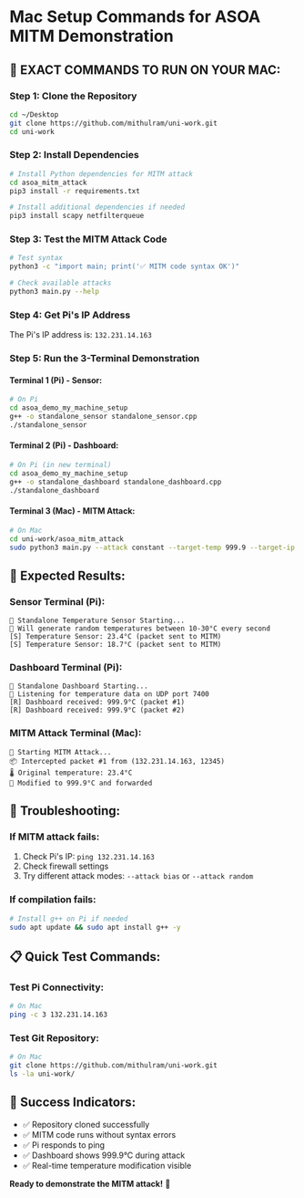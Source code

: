 # Mac Setup Commands for ASOA MITM Demonstration

## 🚀 **EXACT COMMANDS TO RUN ON YOUR MAC:**

### **Step 1: Clone the Repository**
```bash
cd ~/Desktop
git clone https://github.com/mithulram/uni-work.git
cd uni-work
```

### **Step 2: Install Dependencies**
```bash
# Install Python dependencies for MITM attack
cd asoa_mitm_attack
pip3 install -r requirements.txt

# Install additional dependencies if needed
pip3 install scapy netfilterqueue
```

### **Step 3: Test the MITM Attack Code**
```bash
# Test syntax
python3 -c "import main; print('✅ MITM code syntax OK')"

# Check available attacks
python3 main.py --help
```

### **Step 4: Get Pi's IP Address**
The Pi's IP address is: `132.231.14.163`

### **Step 5: Run the 3-Terminal Demonstration**

#### **Terminal 1 (Pi) - Sensor:**
```bash
# On Pi
cd asoa_demo_my_machine_setup
g++ -o standalone_sensor standalone_sensor.cpp
./standalone_sensor
```

#### **Terminal 2 (Pi) - Dashboard:**
```bash
# On Pi (in new terminal)
cd asoa_demo_my_machine_setup
g++ -o standalone_dashboard standalone_dashboard.cpp
./standalone_dashboard
```

#### **Terminal 3 (Mac) - MITM Attack:**
```bash
# On Mac
cd uni-work/asoa_mitm_attack
sudo python3 main.py --attack constant --target-temp 999.9 --target-ip 132.231.14.163
```

## 🎯 **Expected Results:**

### **Sensor Terminal (Pi):**
```
🚀 Standalone Temperature Sensor Starting...
📡 Will generate random temperatures between 10-30°C every second
[S] Temperature Sensor: 23.4°C (packet sent to MITM)
[S] Temperature Sensor: 18.7°C (packet sent to MITM)
```

### **Dashboard Terminal (Pi):**
```
🚀 Standalone Dashboard Starting...
📡 Listening for temperature data on UDP port 7400
[R] Dashboard received: 999.9°C (packet #1)
[R] Dashboard received: 999.9°C (packet #2)
```

### **MITM Attack Terminal (Mac):**
```
🎯 Starting MITM Attack...
📦 Intercepted packet #1 from (132.231.14.163, 12345)
🌡️ Original temperature: 23.4°C
💉 Modified to 999.9°C and forwarded
```

## 🔧 **Troubleshooting:**

### **If MITM attack fails:**
1. Check Pi's IP: `ping 132.231.14.163`
2. Check firewall settings
3. Try different attack modes: `--attack bias` or `--attack random`

### **If compilation fails:**
```bash
# Install g++ on Pi if needed
sudo apt update && sudo apt install g++ -y
```

## 📋 **Quick Test Commands:**

### **Test Pi Connectivity:**
```bash
# On Mac
ping -c 3 132.231.14.163
```

### **Test Git Repository:**
```bash
# On Mac
git clone https://github.com/mithulram/uni-work.git
ls -la uni-work/
```

## 🎉 **Success Indicators:**
- ✅ Repository cloned successfully
- ✅ MITM code runs without syntax errors
- ✅ Pi responds to ping
- ✅ Dashboard shows 999.9°C during attack
- ✅ Real-time temperature modification visible

**Ready to demonstrate the MITM attack!** 🚀
